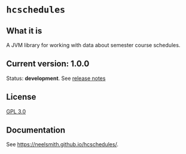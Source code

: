 # `hcschedules`


## What it is

A JVM library for working with data about semester course schedules.

## Current version:  1.0.0

Status: **development**.  See [release notes](releases.md)

## License

[GPL 3.0](https://opensource.org/licenses/gpl-3.0.html)


## Documentation

See <https://neelsmith.github.io/hcschedules/>.
